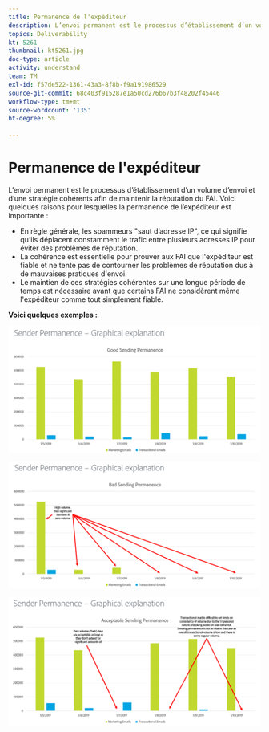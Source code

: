 ```yaml
---
title: Permanence de l'expéditeur
description: L’envoi permanent est le processus d’établissement d’un volume d’envoi et d’une stratégie cohérents afin de maintenir la réputation du FAI.
topics: Deliverability
kt: 5261
thumbnail: kt5261.jpg
doc-type: article
activity: understand
team: TM
exl-id: f57de522-1361-43a3-8f8b-f9a191986529
source-git-commit: 68c403f915287e1a50cd276b67b3f48202f45446
workflow-type: tm+mt
source-wordcount: '135'
ht-degree: 5%

---
```


# Permanence de l&#39;expéditeur

L’envoi permanent est le processus d’établissement d’un volume d’envoi et d’une stratégie cohérents afin de maintenir la réputation du FAI. Voici quelques raisons pour lesquelles la permanence de l’expéditeur est importante :

* En règle générale, les spammeurs &quot;saut d’adresse IP&quot;, ce qui signifie qu’ils déplacent constamment le trafic entre plusieurs adresses IP pour éviter des problèmes de réputation.
* La cohérence est essentielle pour prouver aux FAI que l&#39;expéditeur est fiable et ne tente pas de contourner les problèmes de réputation dus à de mauvaises pratiques d&#39;envoi.
* Le maintien de ces stratégies cohérentes sur une longue période de temps est nécessaire avant que certains FAI ne considèrent même l&#39;expéditeur comme tout simplement fiable.

**Voici quelques exemples :**

![Bonne permanence des envois](assets/Sender_Permanence_1.png)

![Mauvaise permanence de l’envoi](assets/Sender_Permanence_2.png)

![Persistance d’envoi acceptable](assets/Sender_Permanence_3.png)
